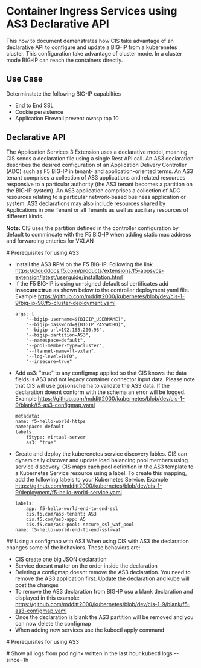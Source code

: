 # Container Ingress Services using AS3 Declarative API
This how to document demenstrates how CIS take advantage of an declarative API to configure and update a BIG-IP from a kuberenetes cluster. This configuration take advantage of cluster mode. In a cluster mode BIG-IP can reach the containers directly. 

## Use Case
Determinstate the following BIG-IP capabilties 

* End to End SSL
* Cookie persistence
* Application Firewall prevent owasp top 10

## Declarative API
The Application Services 3 Extension uses a declarative model, meaning CIS sends a declaration file using a single Rest API call. An AS3 declaration describes the desired configuration of an Application Delivery Controller (ADC) such as F5 BIG-IP in tenant- and application-oriented terms. An AS3 tenant comprises a collection of AS3 applications and related resources responsive to a particular authority (the AS3 tenant becomes a partition on the BIG-IP system). An AS3 application comprises a collection of ADC resources relating to a particular network-based business application or system. AS3 declarations may also include resources shared by Applications in one Tenant or all Tenants as well as auxiliary resources of different kinds.

**Note:** CIS uses the partition defined in the controller configuration by default to commincate with the F5 BIG-IP when adding static mac address and forwarding enteries for VXLAN

# Prerequisites for using AS3

* Install the AS3 RPM on the F5 BIG-IP. Following the link https://clouddocs.f5.com/products/extensions/f5-appsvcs-extension/latest/userguide/installation.html
* If the F5 BIG-IP is using un-signed default ssl certificates add **insecure=true** as shown below to the controller deployment yaml file. Example https://github.com/mdditt2000/kubernetes/blob/dev/cis-1-9/big-ip-98/f5-cluster-deployment.yaml
    ```
    args: [
        "--bigip-username=$(BIGIP_USERNAME)",
        "--bigip-password=$(BIGIP_PASSWORD)",
        "--bigip-url=192.168.200.98",
        "--bigip-partition=AS3",
        "--namespace=default",
        "--pool-member-type=cluster",
        "--flannel-name=fl-vxlan",
        "--log-level=INFO",
        "--insecure=true"
    ```
* Add as3: "true" to any configmap applied so that CIS knows the data fields is AS3 and not legacy container connector input data. Please note that CIS will use gojsonschema to validate the AS3 data. If the declaration doesnt conform with the schema an error will be logged. Example https://github.com/mdditt2000/kubernetes/blob/dev/cis-1-9/blank/f5-as3-configmap.yaml
    ```
    metadata:
    name: f5-hello-world-https
    namespace: default
    labels:
        f5type: virtual-server
        as3: "true"
    ```
* Create and deploy the kuberenetes service discovery lables. CIS can dynamically discover and update load balancing pool members using service discovery. CIS maps each pool definition in the AS3 template to a Kubernetes Service resource using a label. To create this mapping, add the following labels to your Kubernetes Service. Example https://github.com/mdditt2000/kubernetes/blob/dev/cis-1-9/deployment/f5-hello-world-service.yaml
    ```
    labels:
        app: f5-hello-world-end-to-end-ssl
        cis.f5.com/as3-tenant: AS3
        cis.f5.com/as3-app: A5
        cis.f5.com/as3-pool: secure_ssl_waf_pool
    name: f5-hello-world-end-to-end-ssl-waf
    ```
## Using a configmap with AS3
When using CIS with AS3 the declaration changes some of the behaviors. These behaviors are:

* CIS create one big JSON declaration 
* Service doesnt matter on the order inside the declaration 
* Deleting a configmap doesnt remove the AS3 declaration. You need to remove the AS3 application first. Update the declaration and kube will post the changes
* To remove the AS3 declaration from BIG-IP usu a blank declaration and displayed in this example: https://github.com/mdditt2000/kubernetes/blob/dev/cis-1-9/blank/f5-as3-configmap.yaml
* Once the declaration is blank the AS3 partition will be removed and you can now delete the configmap
* When adding new services use the kubectl apply command

# Prerequisites for using AS3




# Show all logs from pod nginx written in the last hour
kubectl logs --since=1h